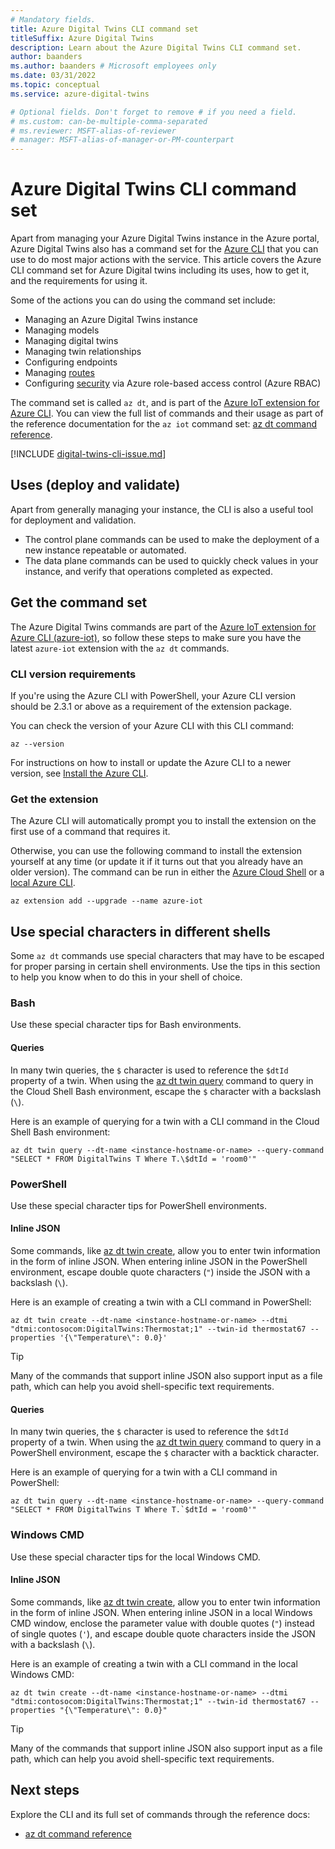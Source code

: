 ```yaml
---
# Mandatory fields.
title: Azure Digital Twins CLI command set
titleSuffix: Azure Digital Twins
description: Learn about the Azure Digital Twins CLI command set.
author: baanders
ms.author: baanders # Microsoft employees only
ms.date: 03/31/2022
ms.topic: conceptual
ms.service: azure-digital-twins

# Optional fields. Don't forget to remove # if you need a field.
# ms.custom: can-be-multiple-comma-separated
# ms.reviewer: MSFT-alias-of-reviewer
# manager: MSFT-alias-of-manager-or-PM-counterpart
---
```


# Azure Digital Twins CLI command set

Apart from managing your Azure Digital Twins instance in the Azure portal, Azure Digital Twins also has a command set for the [Azure CLI](/cli/azure/what-is-azure-cli) that you can use to do most major actions with the service. This article covers the Azure CLI command set for Azure Digital twins including its uses, how to get it, and the requirements for using it.

Some of the actions you can do using the command set include:
* Managing an Azure Digital Twins instance
* Managing models
* Managing digital twins
* Managing twin relationships
* Configuring endpoints
* Managing [routes](concepts-route-events.md)
* Configuring [security](concepts-security.md) via Azure role-based access control (Azure RBAC)

The command set is called `az dt`, and is part of the [Azure IoT extension for Azure CLI](https://github.com/Azure/azure-iot-cli-extension). You can view the full list of commands and their usage as part of the reference documentation for the `az iot` command set: [az dt command reference](/cli/azure/dt).

[!INCLUDE [digital-twins-cli-issue.md](digital-twins-cli-issue.md)]

## Uses (deploy and validate)

Apart from generally managing your instance, the CLI is also a useful tool for deployment and validation.
* The control plane commands can be used to make the deployment of a new instance repeatable or automated.
* The data plane commands can be used to quickly check values in your instance, and verify that operations completed as expected.

## Get the command set

The Azure Digital Twins commands are part of the [Azure IoT extension for Azure CLI (azure-iot)](https://github.com/Azure/azure-iot-cli-extension), so follow these steps to make sure you have the latest `azure-iot` extension with the `az dt` commands.

### CLI version requirements

If you're using the Azure CLI with PowerShell, your Azure CLI version should be 2.3.1 or above as a requirement of the extension package.

You can check the version of your Azure CLI with this CLI command:
```azurecli
az --version
```

For instructions on how to install or update the Azure CLI to a newer version, see [Install the Azure CLI](/cli/azure/install-azure-cli).

### Get the extension

The Azure CLI will automatically prompt you to install the extension on the first use of a command that requires it.

Otherwise, you can use the following command to install the extension yourself at any time (or update it if it turns out that you already have an older version). The command can be run in either the [Azure Cloud Shell](../cloud-shell/overview.md) or a [local Azure CLI](/cli/azure/install-azure-cli).

```azurecli-interactive
az extension add --upgrade --name azure-iot
```

## Use special characters in different shells

Some `az dt` commands use special characters that may have to be escaped for proper parsing in certain shell environments. Use the tips in this section to help you know when to do this in your shell of choice.

### Bash

Use these special character tips for Bash environments.

#### Queries

In many twin queries, the `$` character is used to reference the `$dtId` property of a twin. When using the [az dt twin query](/cli/azure/dt/twin#az-dt-twin-query) command to query in the Cloud Shell Bash environment, escape the `$` character with a backslash (`\`).

Here is an example of querying for a twin with a CLI command in the Cloud Shell Bash environment:

```azurecli
az dt twin query --dt-name <instance-hostname-or-name> --query-command "SELECT * FROM DigitalTwins T Where T.\$dtId = 'room0'"
```

### PowerShell

Use these special character tips for PowerShell environments.

#### Inline JSON

Some commands, like [az dt twin create](/cli/azure/dt/twin#az-dt-twin-create), allow you to enter twin information in the form of inline JSON. When entering inline JSON in the PowerShell environment, escape double quote characters (`"`) inside the JSON with a backslash (`\`). 

Here is an example of creating a twin with a CLI command in PowerShell:

```azurecli
az dt twin create --dt-name <instance-hostname-or-name> --dtmi "dtmi:contosocom:DigitalTwins:Thermostat;1" --twin-id thermostat67 --properties '{\"Temperature\": 0.0}'
```

>[!TIP]
>Many of the commands that support inline JSON also support input as a file path, which can help you avoid shell-specific text requirements.

#### Queries

In many twin queries, the `$` character is used to reference the `$dtId` property of a twin. When using the [az dt twin query](/cli/azure/dt/twin#az-dt-twin-query) command to query in a PowerShell environment, escape the `$` character with a backtick character.

Here is an example of querying for a twin with a CLI command in PowerShell:
```azurecli
az dt twin query --dt-name <instance-hostname-or-name> --query-command "SELECT * FROM DigitalTwins T Where T.`$dtId = 'room0'"
```

### Windows CMD

Use these special character tips for the local Windows CMD.

#### Inline JSON

Some commands, like [az dt twin create](/cli/azure/dt/twin#az-dt-twin-create), allow you to enter twin information in the form of inline JSON. When entering inline JSON in a local Windows CMD window, enclose the parameter value with double quotes (`"`) instead of single quotes (`'`), and escape double quote characters inside the JSON with a backslash (`\`). 

Here is an example of creating a twin with a CLI command in the local Windows CMD:

```azurecli
az dt twin create --dt-name <instance-hostname-or-name> --dtmi "dtmi:contosocom:DigitalTwins:Thermostat;1" --twin-id thermostat67 --properties "{\"Temperature\": 0.0}"
```

>[!TIP]
>Many of the commands that support inline JSON also support input as a file path, which can help you avoid shell-specific text requirements.

## Next steps

Explore the CLI and its full set of commands through the reference docs:
* [az dt command reference](/cli/azure/dt)